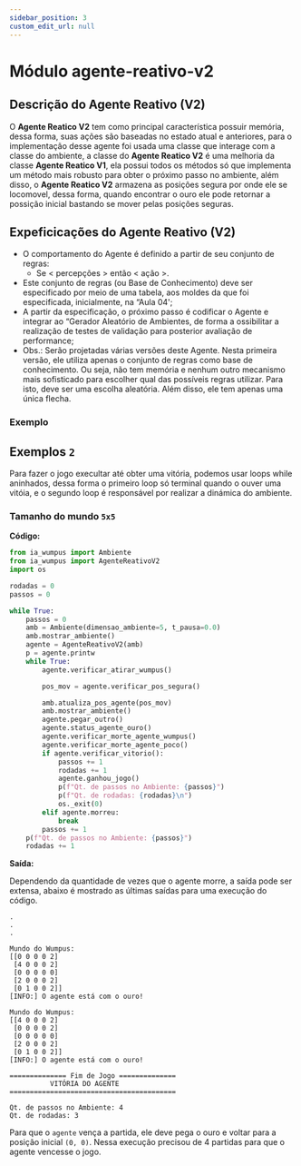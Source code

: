 ```yaml
---
sidebar_position: 3
custom_edit_url: null
---
```


# Módulo agente-reativo-v2

## Descrição do Agente Reativo (V2)

O **Agente Reatico V2** tem como principal característica possuir memória, dessa forma, suas ações são baseadas no estado atual e anteriores, para o implementação desse agente foi usada uma classe que interage com a classe do ambiente, a classe do **Agente Reatico V2** é uma melhoria da classe **Agente Reatico V1**, ela possui todos os métodos só que implementa um método mais robusto para obter o próximo passo no ambiente, além disso, o **Agente Reatico V2** armazena as posições segura por onde ele se locomovel, dessa forma, quando encontrar o ouro ele pode retornar a possição inicial bastando se mover pelas posições seguras.



## Expeficicações do Agente Reativo (V2)

- O comportamento do Agente é definido a partir de seu conjunto de regras:
    + Se < percepções > então < ação >.
- Este conjunto de regras (ou Base de Conhecimento) deve ser especificado por meio de uma tabela, aos moldes da que foi especificada, inicialmente, na “Aula 04';
- A partir da especificação, o próximo passo é codificar o Agente e integrar ao “Gerador Aleatório de Ambientes, de forma a ossibilitar a realização de testes de validação para posterior avaliação de performance;
- Obs.: Serão projetadas várias versões deste Agente. Nesta primeira versão, ele utiliza apenas o conjunto de regras como base de conhecimento. Ou seja, não tem memória e nenhum outro mecanismo mais sofisticado para escolher qual das possíveis regras utilizar. Para isto, deve ser uma escolha aleatória. Além disso, ele tem apenas uma única flecha.


### Exemplo


## Exemplos `2`

Para fazer o jogo execultar até obter uma vitória, podemos usar loops while aninhados, dessa forma o primeiro loop só terminal quando o ouver uma vitóia, e o segundo loop é responsável por realizar a dinámica do ambiente.

### Tamanho do mundo `5x5`

**Código:**
```python title="main.py"
from ia_wumpus import Ambiente
from ia_wumpus import AgenteReativoV2
import os

rodadas = 0
passos = 0

while True:
    passos = 0
    amb = Ambiente(dimensao_ambiente=5, t_pausa=0.0)
    amb.mostrar_ambiente()
    agente = AgenteReativoV2(amb)
    p = agente.printw
    while True:
        agente.verificar_atirar_wumpus()

        pos_mov = agente.verificar_pos_segura()

        amb.atualiza_pos_agente(pos_mov)
        amb.mostrar_ambiente()
        agente.pegar_outro()
        agente.status_agente_ouro()
        agente.verificar_morte_agente_wumpus()
        agente.verificar_morte_agente_poco()
        if agente.verificar_vitorio():
            passos += 1
            rodadas += 1
            agente.ganhou_jogo()
            p(f"Qt. de passos no Ambiente: {passos}")
            p(f"Qt. de rodadas: {rodadas}\n")
            os._exit(0)
        elif agente.morreu:
            break
        passos += 1
    p(f"Qt. de passos no Ambiente: {passos}")
    rodadas += 1

```


**Saída:**

Dependendo da quantidade de vezes que o agente morre, a saída pode ser extensa, abaixo é mostrado
as últimas saídas para uma execução do código.

```
.
.
.

Mundo do Wumpus:
[[0 0 0 0 2]
 [4 0 0 0 2]
 [0 0 0 0 0]
 [2 0 0 0 2]
 [0 1 0 0 2]]
[INFO:] O agente está com o ouro!

Mundo do Wumpus:
[[4 0 0 0 2]
 [0 0 0 0 2]
 [0 0 0 0 0]
 [2 0 0 0 2]
 [0 1 0 0 2]]
[INFO:] O agente está com o ouro!

============== Fim de Jogo ==============
          VITÓRIA DO AGENTE
=========================================

Qt. de passos no Ambiente: 4
Qt. de rodadas: 3

```

Para que o `agente` vença a partida, ele deve pega o ouro e voltar para a posição inicial `(0, 0)`. Nessa execução precisou de 4 partidas para que o agente vencesse o jogo.